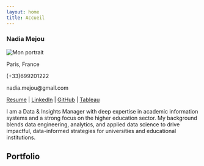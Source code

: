 ```yaml
---
layout: home
title: Accueil
---
```


<section class="two-col">
  <aside class="left profile">
    <h1 class="profile-name">Nadia Mejou</h1>
    <img class="profile-photo" src="{{ '/profile_pic.jpg' | relative_url }}" alt="Mon portrait" />
    <p class="profile-city"> 
      Paris, France
    </p>
    <p class="profile-phone">
      (+33)699201222
    </p>
    <p class="profile-mail">
      nadia.mejou@gmail.com
    </p>
    <p class="profile-links">
      <a href="#" target="_blank" rel="noopener">Resume</a> |
      <a href="#" target="_blank" rel="noopener">LinkedIn</a> |
      <a href="https://github.com/nm-education" target="_blank" rel="noopener">GitHub</a> |
      <a href="#" target="_blank" rel="noopener">Tableau</a>
    </p>
    <p class="profile-bio">
      I am a Data & Insights Manager with deep expertise in academic information systems and a strong focus on the higher education sector. My background blends data engineering, analytics, and applied data science to drive impactful, data-informed strategies for universities and educational institutions.
    </p>
  </aside>

  <div class="right content">
    <h2>Portfolio</h2>
    <!-- On ajoutera ici ta 1ʳᵉ project card -->
  </div>
</section>
